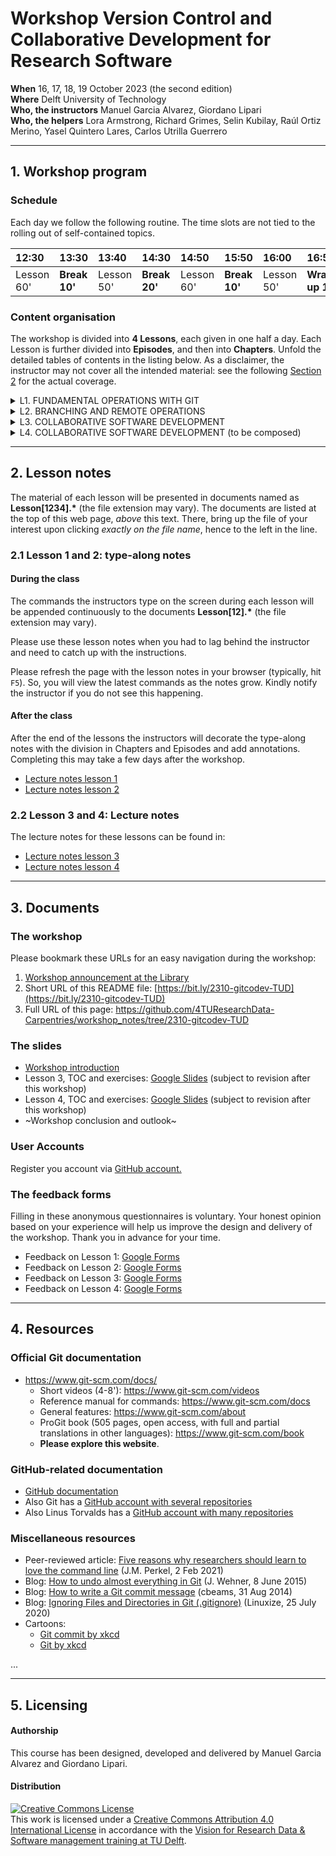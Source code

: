 # Workshop Version Control and Collaborative Development for Research Software

**When** 16, 17, 18, 19 October 2023 (the second edition)  
**Where** Delft University of Technology  
**Who, the instructors** Manuel Garcia Alvarez, Giordano Lipari  
**Who, the helpers** Lora Armstrong, Richard Grimes, Selin Kubilay, Raúl Ortiz Merino, Yasel Quintero Lares, Carlos Utrilla Guerrero

---
## 1. Workshop program

### Schedule

Each day we follow the following routine. 
The time slots are not tied to the rolling out of self-contained topics.

| 12:30  | 13:30 | 13:40 | 14:30 | 14:50 | 15:50 | 16:00 | 16:50 | 17:00 |
|:-------|:------|:------|:------|:------|:------|:------|:------|:------|
| Lesson 60' | **Break 10'** | Lesson 50' | **Break 20'** | Lesson 60' | **Break 10'** | Lesson  50'| **Wrap-up 10'** | Closure |


### Content organisation

The workshop is divided into **4 Lessons**, each given in one half a day. 
Each Lesson is further divided into **Episodes**, and then into **Chapters**. 
Unfold the detailed tables of contents in the listing below. 
As a disclaimer, the instructor may not cover all the intended material: 
see the following [Section 2](#2-lesson-notes) for the actual coverage.  

<details> 
<summary>
L1. FUNDAMENTAL OPERATIONS WITH GIT
</summary>
  
| Episode | Topic |
|:----|:----|
| **1.1** | **Git repositories for version control** | 
| --- | Introduction to Git | 
| --- | Git command syntax and getting help | 
| --- | Creating an empty repository | 
| **1.2** | **Tracking changes in working documents** | 
| --- | Tracking changes with the index | 
| --- | Not tracking and stop tracking | 
| --- | Undoing changes with the index | 
| --- | Deleting and renaming tracked files and directories  | 
| **1.3** | **Organising tracked changes in a history** | 
| --- | Committing changes with a configured identity and a message | 
| --- | Inspecting changes using the history | 
| --- | Undoing changes with the history | 
  
</details>

<details> 
<summary>
L2. BRANCHING AND REMOTE OPERATIONS
</summary>
  
| Episode | Topic |
|:----|:----|
| **2.1** | **Branching** | 
| --- | Create, rename, change, and delete branches | 
| --- | Develop and compare branches | 
| --- | Visualise and merge branches, and resolve conflicts | 
| **2.2** | **Operations with remotes** | 
| --- | Create a bare repositories |
| --- | Cloning and pushing to upstreams |
| --- | Syncing changes between repositories |
| --- | ~Comparing repositories~ |
| --- | ~Multiple branches, multiple remotes~ |

</details>

<details> 
<summary>
L3. COLLABORATIVE SOFTWARE DEVELOPMENT 
</summary>
  
| Episode | Topic |
|:----|:----|
| **3.1** | **Collaborative Platforms** |
| --- | Connecting to code repositories |
| --- | Exploring the GitHub GUI |
| --- | Collaborating |
| **3.2** | **Collaborative Development for Research Software** |
| --- | When to aim for a collaborative approach? |
| --- | Management strategies |
| --- | Roles and responsibilities |
| --- | Documenting issues |
| --- | Centralize workflow: branching
| --- | Pull requests
| --- | Shared workflow: forking
</details>


<details> 
<summary>
L4. COLLABORATIVE SOFTWARE DEVELOPMENT (to be composed)
</summary>
  
| Episode | Topic |
|:----|:----|
| **4.1** | | **Managing collaboration** |
| --- | Code Reviews |
| --- | Guidelines |
| **4.2** | **Licensing and Citation ** |
| --- | Open source Licenses |
| --- | Citation |
| **4.3** | **Releasing Software** | 
| --- | Semantic versioning |
| --- | Releases |

</details>

---

## 2. Lesson notes

The material of each lesson will be presented in documents named as **Lesson[1234].\*** (the file extension may vary).
The documents are listed at the top of this web page, _above_ this text.
There, bring up the file of your interest upon clicking _exactly on the file name_, hence to the left in the line. 

### 2.1 Lesson 1 and 2: type-along notes

#### During the class
The commands the instructors type on the screen during each lesson will be appended continuously to the documents **Lesson[12].\*** (the file extension may vary).

Please use these lesson notes when you had to lag behind the instructor and need to catch up with the instructions. 

Please refresh the page with the lesson notes in your browser (typically, hit `F5`). 
So, you will view the latest commands as the notes grow.
Kindly notify the instructor if you do not see this happening.

#### After the class

After the end of the lessons the instructors will decorate the type-along notes with the division in Chapters and Episodes and add annotations. 
Completing this may take a few days after the workshop.

- [Lecture notes lesson 1](Lesson1.md)
- [Lecture notes lesson 2](Lesson2.md)


### 2.2 Lesson 3 and 4: Lecture notes

The lecture notes for these lessons can be found in:

- [Lecture notes lesson 3](Lesson3.md)
- [Lecture notes lesson 4](Lesson4.md)


---
## 3. Documents

### The workshop
Please bookmark these URLs for an easy navigation during the workshop:

1. [Workshop announcement at the Library](https://www.tudelft.nl/library/research-data-management/r/training-evenementen/training-voor-onderzoekers/version-control-collaborative-development-for-research-software)
2. Short URL of this README file: [https://bit.ly/2310-gitcodev-TUD](https://bit.ly/2310-gitcodev-TUD)
3. Full URL of this page: https://github.com/4TUResearchData-Carpentries/workshop_notes/tree/2310-gitcodev-TUD 

### The slides
* [Workshop introduction](https://drive.google.com/file/d/1-HX-avKiULFfc14mT0yhLfamqoQgehnm/view?usp=drive_link)
* Lesson 3, TOC and exercises: [Google Slides](Lesson3.md) (subject to revision after this workshop)
* Lesson 4, TOC and exercises: [Google Slides](Lesson4.md) (subject to revision after this workshop)
* ~Workshop conclusion and outlook~

### User Accounts

Register you account via [GitHub account.](https://forms.gle/asj6dAhTh6vcyUhV9)

### The feedback forms

Filling in these anonymous questionnaires is voluntary.
Your honest opinion based on your experience will help us improve the design and delivery of the workshop. 
Thank you in advance for your time.

* Feedback on Lesson 1: [Google Forms](https://forms.gle/97uGyGNZDawi9JXa7)
* Feedback on Lesson 2: [Google Forms](https://forms.gle/S3RrnFf8gRTRGbfV8)
* Feedback on Lesson 3: [Google Forms](https://forms.gle/SpKPDy42zY1PTzUv9)
* Feedback on Lesson 4: [Google Forms](https://forms.gle/6jipvVF7bfiCoNso7)


---
## 4. Resources

### Official Git documentation

* https://www.git-scm.com/docs/
    * Short videos (4-8'): https://www.git-scm.com/videos
    * Reference manual for commands: https://www.git-scm.com/docs
    * General features: https://www.git-scm.com/about
    * ProGit book (505 pages, open access, with full and partial translations in other languages): https://www.git-scm.com/book
    * **Please explore this website**.

### GitHub-related documentation

* [GitHub documentation](https://docs.github.com/en)
* Also Git has a [GitHub account with several repositories](https://github.com/git/)
* Also Linus Torvalds has a [GitHub account with many repositories](https://github.com/torvalds)

### Miscellaneous resources

* Peer-reviewed article: [Five reasons why researchers should learn to love the command line](https://www.nature.com/articles/d41586-021-00263-0) (J.M. Perkel, 2 Feb 2021)
* Blog: [How to undo almost everything in Git](https://github.blog/2015-06-08-how-to-undo-almost-anything-with-git/) (J. Wehner, 8 June 2015)
* Blog: [How to write a Git commit message](https://cbea.ms/git-commit/) (cbeams, 31 Aug 2014)
* Blog: [Ignoring Files and Directories in Git (.gitignore)](https://linuxize.com/post/gitignore-ignoring-files-in-git/) (Linuxize, 25 July 2020)
* Cartoons:
    * [Git commit by xkcd](https://xkcd.com/1296)
    * [Git by xkcd](https://xkcd.com/1597)
    


...

---

## 5. Licensing

#### Authorship

This course has been designed, developed and delivered by Manuel Garcia Alvarez and Giordano Lipari.

#### Distribution
<a rel="license" href="http://creativecommons.org/licenses/by/4.0/"><img alt="Creative Commons License" style="border-width:0" src="https://i.creativecommons.org/l/by/4.0/88x31.png" /></a><br />This work is licensed under a <a rel="license" href="http://creativecommons.org/licenses/by/4.0/">Creative Commons Attribution 4.0 International License</a> in accordance with the <a href='https://doi.org/10.5281/zenodo.3516874'> Vision for Research Data & Software management training at TU Delft</a>.
